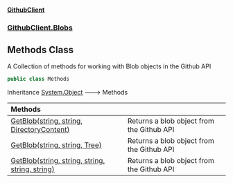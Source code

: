 #### [GithubClient](index.md 'index')
### [GithubClient.Blobs](GithubClient.Blobs.md 'GithubClient.Blobs')

## Methods Class

A Collection of methods for working with Blob objects in the Github API

```csharp
public class Methods
```

Inheritance [System.Object](https://docs.microsoft.com/en-us/dotnet/api/System.Object 'System.Object') &#129106; Methods

| Methods | |
| :--- | :--- |
| [GetBlob(string, string, DirectoryContent)](GithubClient.Blobs.Methods.GetBlob(string,string,GithubClient.Models.DirectoryContent).md 'GithubClient.Blobs.Methods.GetBlob(string, string, GithubClient.Models.DirectoryContent)') | Returns a blob object from the Github API |
| [GetBlob(string, string, Tree)](GithubClient.Blobs.Methods.GetBlob(string,string,GithubClient.Models.Tree).md 'GithubClient.Blobs.Methods.GetBlob(string, string, GithubClient.Models.Tree)') | Returns a blob object from the Github API |
| [GetBlob(string, string, string, string, string)](GithubClient.Blobs.Methods.GetBlob(string,string,string,string,string).md 'GithubClient.Blobs.Methods.GetBlob(string, string, string, string, string)') | Returns a blob object from the Github API |
